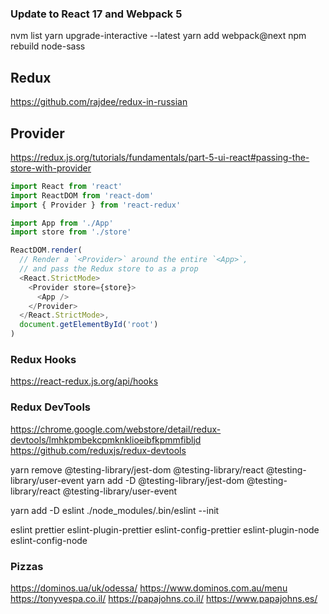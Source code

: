### Update to React 17 and Webpack 5

nvm list
yarn upgrade-interactive --latest
yarn add webpack@next
npm rebuild node-sass
## Redux

https://github.com/rajdee/redux-in-russian

## Provider

https://redux.js.org/tutorials/fundamentals/part-5-ui-react#passing-the-store-with-provider

```js
import React from 'react'
import ReactDOM from 'react-dom'
import { Provider } from 'react-redux'

import App from './App'
import store from './store'

ReactDOM.render(
  // Render a `<Provider>` around the entire `<App>`,
  // and pass the Redux store to as a prop
  <React.StrictMode>
    <Provider store={store}>
      <App />
    </Provider>
  </React.StrictMode>,
  document.getElementById('root')
)
```

### Redux Hooks
https://react-redux.js.org/api/hooks

### Redux DevTools

https://chrome.google.com/webstore/detail/redux-devtools/lmhkpmbekcpmknklioeibfkpmmfibljd
https://github.com/reduxjs/redux-devtools

yarn remove @testing-library/jest-dom @testing-library/react @testing-library/user-event
yarn add -D @testing-library/jest-dom @testing-library/react @testing-library/user-event

yarn add -D eslint
./node_modules/.bin/eslint --init

eslint prettier eslint-plugin-prettier eslint-config-prettier eslint-plugin-node eslint-config-node

### Pizzas

https://dominos.ua/uk/odessa/
https://www.dominos.com.au/menu
https://tonyvespa.co.il/
https://papajohns.co.il/
https://www.papajohns.es/